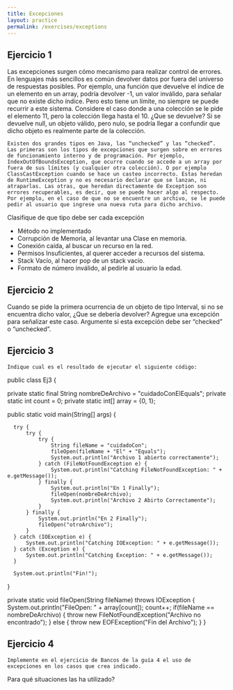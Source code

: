 ```yaml
---
title: Excepciones
layout: practice
permalink: /exercises/exceptions
---
```


## Ejercicio 1
Las excepciones surgen cómo mecanismo para realizar control de errores. En lenguajes más sencillos es común devolver datos por fuera del universo de respuestas posibles. Por ejemplo, una función que devuelve el índice de un elemento en un array, podría devolver -1, un valor inválido, para señalar que no existe dicho índice. Pero esto tiene un límite, no siempre se puede recurrir a este sistema. Considere el caso donde a una colección se le pide el elemento 11, pero la colección llega hasta el 10. ¿Que se devuelve? Si se devuelve null, un objeto válido, pero nulo, se podría llegar a confundir que dicho objeto es realmente parte de la colección.

	Existen dos grandes tipos en Java, las “unchecked” y las “checked”. Las primeras son los tipos de excepciones que surgen sobre en errores de funcionamiento interno y de programación. Por ejemplo, IndexOutOfBoundsException, que ocurre cuando se accede a un array por fuera de sus límites (y cualquier otra colección). O por ejemplo ClassCastException cuando se hace un casteo incorrecto. Estas heredan de RuntimeException y no es necesario declarar que se lanzan, ni atraparlas. Las otras, que heredan directamente de Exception son errores recuperables, es decir, que se puede hacer algo al respecto. Por ejemplo, en el caso de que no se encuentre un archivo, se le puede pedir al usuario que ingrese una nueva ruta para dicho archivo.

Clasifique de que tipo debe ser cada excepción


- Método no implementado
- Corrupción de Memoria, al levantar una Clase en memoria.
- Conexión caída, al buscar un recurso en la red.
- Permisos Insuficientes, al querer acceder a recursos del sistema.
- Stack Vacío, al hacer pop de un stack vacío.
- Formato de número inválido, al pedirle al usuario la edad.

## Ejercicio 2

Cuando se pide la primera ocurrencia de un objeto de tipo Interval, si no se encuentra dicho valor, ¿Que se debería devolver? Agregue una excepción para señalizar este caso. Argumente si esta excepción debe ser “checked” o “unchecked”.


## Ejercicio 3

	Indique cual es el resultado de ejecutar el siguiente código:


public class Ej3 {

private static final String nombreDeArchivo = "cuidadoConElEquals";
private static int count = 0;
private static int[] array = {0, 1};

public static void main(String[] args) {


      try {
          try {
              try {
                  String fileName = "cuidadoCon";
                  fileOpen(fileName + "El" + "Equals");
                  System.out.println("Archivo 1 abierto correctamente");
              } catch (FileNotFoundException e) {
                  System.out.println("Catching FileNotFoundException: " + e.getMessage());
              } finally {
                  System.out.println("En 1 Finally");
                  fileOpen(nombreDeArchivo);
                  System.out.println("Archivo 2 Abirto Correctamente");
              }
          } finally {
              System.out.println("En 2 Finally");
              fileOpen("otroArchivo");
          }
      } catch (IOException e) {
          System.out.println("Catching IOException: " + e.getMessage());
      } catch (Exception e) {
          System.out.println("Catching Exception: " + e.getMessage());
      }

      System.out.println("Fin!");
}


private static void fileOpen(String fileName) throws IOException {
System.out.println("FileOpen: " + array[count]);
count++;
if(fileName == nombreDeArchivo) {
throw new FileNotFoundException("Archivo no encontrado");
} else {
throw new EOFException("Fin del Archivo");
}
}




## Ejercicio 4

	Implemente en el ejercicio de Bancos de la guía 4 el uso de excepciones en los casos que crea indicado.
Para qué situaciones las ha utilizado?
